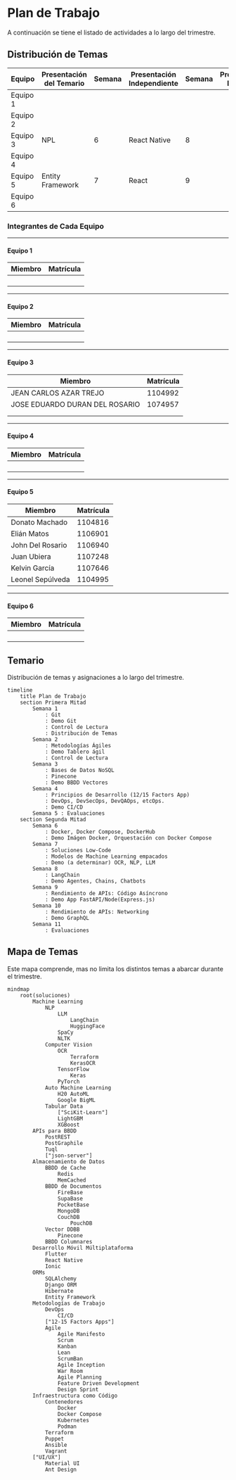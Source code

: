 # Plan de Trabajo

A continuación se tiene el listado de actividades a lo largo del trimestre.

## Distribución de Temas

| Equipo   | Presentación del Temario | Semana | Presentación Independiente | Semana | Projecto Lab. |
| -------- | ------------------------ | ------ | -------------------------- | ------ | ------------- |
| Equipo 1 |                          |        |                            |        |               |
| Equipo 2 |                          |        |                            |        |               |
| Equipo 3 | NPL                      | 6      | React Native               | 8      |               |
| Equipo 4 |                          |        |                            |        |               |
| Equipo 5 | Entity Framework         | 7      | React                      | 9      |               |
| Equipo 6 |                          |        |                            |        |               |

### Integrantes de Cada Equipo

---

#### Equipo 1

| Miembro | Matrícula |
| ------- | --------- |
|         |           |
|         |           |
|         |           |
|         |           |

---

#### Equipo 2

| Miembro | Matrícula |
| ------- | --------- |
|         |           |
|         |           |
|         |           |
|         |           |

---

#### Equipo 3

| Miembro                        | Matrícula |
| ------------------------------ | --------- |
| JEAN CARLOS AZAR TREJO         | 1104992   |
| JOSE EDUARDO DURAN DEL ROSARIO | 1074957   |
|                                |           |
|                                |           |

---

#### Equipo 4

| Miembro | Matrícula |
| ------- | --------- |
|         |           |
|         |           |
|         |           |
|         |           |

---

#### Equipo 5

| Miembro          | Matrícula |
| ---------------- | --------- |
| Donato Machado   | 1104816   |
| Elián Matos      | 1106901   |
| John Del Rosario | 1106940   |
| Juan Ubiera      | 1107248   |
| Kelvin García    | 1107646   |
| Leonel Sepúlveda | 1104995   |

---

#### Equipo 6

| Miembro | Matrícula |
| ------- | --------- |
|         |           |
|         |           |
|         |           |
|         |           |

## Temario

Distribución de temas y asignaciones a lo largo del trimestre.

```mermaid
timeline
    title Plan de Trabajo
    section Primera Mitad
        Semana 1
            : Git
            : Demo Git
            : Control de Lectura
            : Distribución de Temas
        Semana 2
            : Metodologías Ágiles
            : Demo Tablero ágil
            : Control de Lectura
        Semana 3
            : Bases de Datos NoSQL
            : Pinecone
            : Demo BBDD Vectores
        Semana 4
            : Principios de Desarrollo (12/15 Factors App)
            : DevOps, DevSecOps, DevQAOps, etcOps.
            : Demo CI/CD
        Semana 5 : Evaluaciones
    section Segunda Mitad
        Semana 6
            : Docker, Docker Compose, DockerHub
            : Demo Imágen Docker, Orquestación con Docker Compose
        Semana 7
            : Soluciones Low-Code
            : Modelos de Machine Learning empacados
            : Demo (a determinar) OCR, NLP, LLM
        Semana 8
            : LangChain
            : Demo Agentes, Chains, Chatbots
        Semana 9
            : Rendimiento de APIs: Código Asíncrono
            : Demo App FastAPI/Node(Express.js)
        Semana 10
            : Rendimiento de APIs: Networking
            : Demo GraphQL
        Semana 11
            : Evaluaciones
```

## Mapa de Temas

Este mapa comprende, mas no limita los distintos temas a abarcar durante el trimestre.

```mermaid
mindmap
    root(soluciones)
        Machine Learning
            NLP
                LLM
                    LangChain
                    HuggingFace
                SpaCy
                NLTK
            Computer Vision
                OCR
                    Terraform
                    KerasOCR
                TensorFlow
                    Keras
                PyTorch
            Auto Machine Learning
                H20 AutoML
                Google BigML
            Tabular Data
                ["SciKit-Learn"]
                LightGBM
                XGBoost
        APIs para BBDD
            PostREST
            PostGraphile
            Tuql
            ["json-server"]
        Almacenamiento de Datos
            BBDD de Cache
                Redis
                MemCached
            BBDD de Documentos
                FireBase
                SupaBase
                PocketBase
                MongoDB
                CouchDB
                    PouchDB
            Vector DDBB
                Pinecone
            BBDD Columnares
        Desarrollo Móvil Múltiplataforma
            Flutter
            React Native
            Ionic
        ORMs
            SQLAlchemy
            Django ORM
            Hibernate
            Entity Framework
        Metodologías de Trabajo
            DevOps
                CI/CD
            ["12-15 Factors Apps"]
            Agile
                Agile Manifesto
                Scrum
                Kanban
                Lean
                ScrumBan
                Agile Inception
                War Room
                Agile Planning
                Feature Driven Development
                Design Sprint
        Infraestructura como Código
            Contenedores
                Docker
                Docker Compose
                Kubernetes
                Podman
            Terraform
            Puppet
            Ansible
            Vagrant
        ["UI/UX"]
            Material UI
            Ant Design
```
